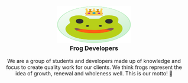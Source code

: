 <h3 align="center">
	<img src="assets\readme.png" width="200" height="100" alt="Logo"/><br/>
	Frog Developers
</h3>

<p align="center">
    We are a group of students and developers made up of knowledge and focus to create quality work for our clients. We think frogs represent the idea of growth, renewal and wholeness well. This is our motto! 🐸
</p>